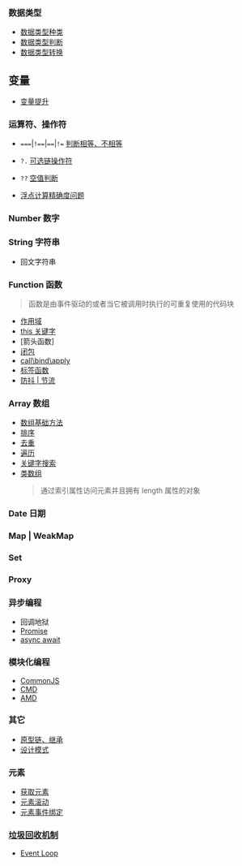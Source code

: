 ### 数据类型

- [数据类型种类](./dataType/type.md)
- [数据类型判断](./dataType/checkType.md)
- [数据类型转换](./dataType/change.md)

## 变量

- [变量提升]()

### 运算符、操作符

- `===`|`!==`|`==`|`!=` [判断相等、不相等](./operator/equal.md)
- `?.` [可选链操作符](./operator/optionalOperator.md)
- `??` [空值判断](./operator/emptyJudge.md)

- [浮点计算精确度问题](./problerms/floatCalculate.md)

### Number 数字

### String 字符串

- 回文字符串

### Function 函数

> 函数是由事件驱动的或者当它被调用时执行的可重复使用的代码块

- [作用域](./function/scope.md)
- [this 关键字](./function/this.md)
- [箭头函数]
- [闭包](./function/clusure.md)
- [call\bind\apply](./callBindApply.md)
- [标签函数](./function/tagFunction.md)
- [防抖 | 节流]()

### Array 数组

- [数组基础方法](./array/base.md)
- [排序](./array/sort/index.md)
- [去重](./array/removeDuplicate.md)
- [遍历]()
- [关键字搜索](./array/search/index.js)
- [类数组]()
  > 通过索引属性访问元素并且拥有 length 属性的对象

### Date 日期

### Map | WeakMap

### Set

### Proxy

### 异步编程

- 回调地狱
- [Promise](./Promise/index.md)
- [async await]()

### 模块化编程

- [CommonJS]()
- [CMD]()
- [AMD]()

### 其它

- [原型链、继承](./JavaScript/protoType.md)
- [设计模式](./JavaScript/designPatterns/index.md)

### 元素

- [获取元素]()
- [元素滚动]()
- [元素事件绑定]()

### [垃圾回收机制](https://www.ruanyifeng.com/blog/2017/04/memory-leak.html)

- [Event Loop]()
